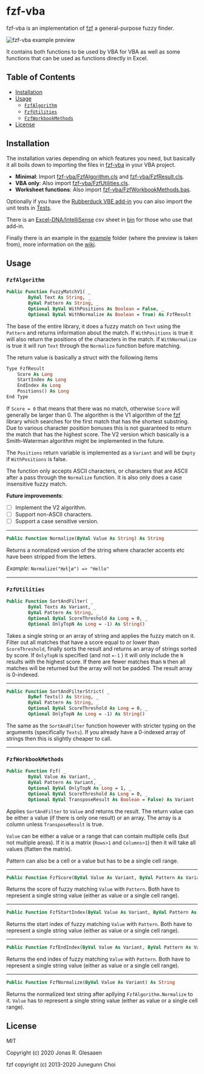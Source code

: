 fzf-vba
=======

fzf-vba is an implementation of [fzf][fzf-gh] a general-purpose fuzzy finder.

![fzf-vba example preview](https://raw.githubusercontent.com/Irubataru/img/master/fzf-vba/fzf-vba-preview-animated.gif)

It contains both functions to be used by VBA for VBA as well as some functions
that can be used as functions directly in Excel.

## Table of Contents

- [Installation](#installation)
- [Usage](#usage)
  - [`FzfAlgorithm`](#fzfalgorithm)
  - [`FzfUtilities`](#fzfutilities)
  - [`FzfWorkbookMethods`](#fzfworkbookmethods)
- [License](#license)


## Installation

The installation varies depending on which features you need, but basically it
all boils down to importing the files in [fzf-vba](fzf-vba) in your VBA project.

  * **Minimal**: Import [fzf-vba/FzfAlgorithm.cls](fzf-vba/FzfAlgorithm.cls) and
      [fzf-vba/FzfResult.cls](fzf-vba/FzfResult.cls).
  * **VBA only**: Also import [fzf-vba/FzfUtilities.cls](fzf-vba/FzfUtilities.cls).
  * **Worksheet functions**: Also import [fzf-vba/FzfWorkbookMethods.bas](fzf-vba/FzfWorkbookMethods.bas).

Optionally if you have the [Rubberduck VBE add-in][rubberduck-gh] you can also
import the unit tests in [Tests](Tests).

There is an [Excel-DNA/IntelliSense][intellisense-gh] csv sheet in [bin](bin)
for those who use that add-in.

Finally there is an example in the [example](example) folder (where the preview
is taken from), more information on the [wiki][wiki-example].

## Usage

### `FzfAlgorithm`

```vb
Public Function FuzzyMatchV1( _
        ByVal Text As String, _
        ByVal Pattern As String, _
        Optional ByVal WithPositions As Boolean = False, _
        Optional ByVal WithNormalize As Boolean = True) As FzfResult
```

The base of the entire library, it does a fuzzy match on `Text` using the
`Pattern` and returns information about the match. If `WithPositions` is true it
will also return the positions of the characters in the match. If
`WithNormalize` is true it will run `Text` through the `Normalize` function
before matching.

The return value is basically a struct with the following items

```vb
Type FzfResult
    Score As Long
    StartIndex As Long
    EndIndex As Long
    Positions() As Long
End Type
```

If `Score = 0` that means that there was no match, otherwise `Score` will
generally be larger than 0. The algorithm is the V1 algorithm of the
[fzf][fzf-gh] library which searches for the first match that has the shortest
substring. Due to various character position bonuses this is not guaranteed to
return the match that has the highest score. The V2 version which basically is a
Smith-Waterman algorithm might be implemented in the future.

The `Positions` return variable is implemented as a `Variant` and will be
`Empty` if `WithPositions` is false.

The function only accepts ASCII characters, or characters that are ASCII after a
pass through the `Normalize` function. It is also only does a case insensitive
fuzzy match.

**Future improvements**:
- [ ] Implement the V2 algorithm.
- [ ] Support non-ASCII characters.
- [ ] Support a case sensitive version.

---

```vb
Public Function Normalize(ByVal Value As String) As String
```

Returns a normalized version of the string where character accents etc have been
stripped from the letters.

*Example*: `Normalize("Ḥɇƚɭø") => "Hello"`

---

### `FzfUtilities`

```vb
Public Function SortAndFilter( _
        ByVal Texts As Variant, _
        ByVal Pattern As String, _
        Optional ByVal ScoreThreshold As Long = 0, _
        Optional OnlyTopN As Long = -1) As String()
```

Takes a single string or an array of string and applies the fuzzy match on it.
Filter out all matches that have a score equal to or lower than
`ScoreThreshold`, finally sorts the result and returns an array of strings
sorted by score. If `OnlyTopN` is specified (and not `=-1` ) it will only
include the `N` results with the highest score. If there are fewer matches than
`N` then all matches will be returned but the array will not be padded. The
result array is 0-indexed.

---

```vb
Public Function SortAndFilterStrict( _
        ByRef Texts() As String, _
        ByVal Pattern As String, _
        Optional ByVal ScoreThreshold As Long = 0, _
        Optional OnlyTopN As Long = -1) As String()
```

The same as the `SortAndFilter` function however with stricter typing on the
arguments (specifically `Texts`). If you already have a 0-indexed array of
strings then this is slightly cheaper to call.
 
---

### `FzfWorkbookMethods`

```vb
Public Function Fzf( _
        ByVal Value As Variant, _
        ByVal Pattern As Variant, _
        Optional ByVal OnlyTopN As Long = 1, _
        Optional ByVal ScoreThreshold As Long = 0, _
        Optional ByVal TransposeResult As Boolean = False) As Variant
```

Applies `SortAndFilter` to `Value` and returns the result. The return value can
be either a value (if there is only one result) or an array. The array is a
column unless `TransposeResult` is true.

`Value` can be either a value or a range that can contain multiple cells (but
not multiple areas). If it is a matrix (`Rows>1` and `Columns>1`) then it will
take all values (flatten the matrix).

Pattern can also be a cell or a value but has to be a single cell range.
 
---

```vb
Public Function FzfScore(ByVal Value As Variant, ByVal Pattern As Variant) As Variant
```

Returns the score of fuzzy matching `Value` with `Pattern`. Both have to
represent a single string value (either as value or a single cell range).

---

```vb
Public Function FzfStartIndex(ByVal Value As Variant, ByVal Pattern As Variant) As Variant
```

Returns the start index of fuzzy matching `Value` with `Pattern`. Both have to
represent a single string value (either as value or a single cell range).

---

```vb
Public Function FzfEndIndex(ByVal Value As Variant, ByVal Pattern As Variant) As Variant
```

Returns the end index of fuzzy matching `Value` with `Pattern`. Both have to
represent a single string value (either as value or a single cell range).

---

```vb
Public Function FzfNormalize(ByVal Value As Variant) As String
```

Returns the normalized text string after apllying `FzfAlgorithm.Normalize` to
it. `Value` has to represent a single string value (either as value or a single
cell range).


## License

MIT

Copyright (c) 2020 Jonas R. Glesaaen

fzf copyright (c) 2013-2020 Junegunn Choi


[fzf-gh]: https://github.com/junegunn/fzf
[rubberduck-gh]: https://github.com/rubberduck-vba/Rubberduck
[intellisense-gh]: https://github.com/Excel-DNA/IntelliSense
[wiki-example]: https://github.com/Irubataru/fzf-vba/wiki/Example-usage
